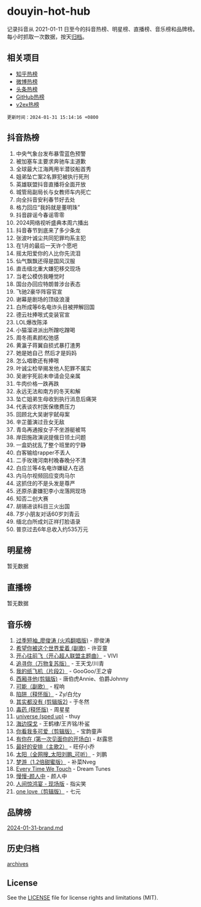 # douyin-hot-hub

记录抖音从 2021-01-11 日至今的抖音热榜、明星榜、直播榜、音乐榜和品牌榜。每小时抓取一次数据，按天[归档](archives)。

## 相关项目

- [知乎热榜](https://github.com/lonnyzhang423/zhihu-hot-hub)
- [微博热榜](https://github.com/lonnyzhang423/weibo-hot-hub)
- [头条热榜](https://github.com/lonnyzhang423/toutiao-hot-hub)
- [GitHub热榜](https://github.com/lonnyzhang423/github-hot-hub)
- [v2ex热榜](https://github.com/lonnyzhang423/v2ex-hot-hub)


`更新时间：2024-01-31 15:14:16 +0800`

## 抖音热榜

1. 中央气象台发布暴雪蓝色预警
1. 被加塞车主要求奔驰车主道歉
1. 全球最大江海两用半潜驳船首秀
1. 姐弟坠亡案2名罪犯被执行死刑
1. 英雄联盟抖音直播将全面开放
1. 城管局副局长与女教师车内死亡
1. 向全抖音安利春节好去处
1. 格力回应“我妈就是董明珠”
1. 抖音辟谣今春谣零零
1. 2024网络视听盛典本周六播出
1. 抖音春节到底来了多少条龙
1. 张波叶诚尘共同犯罪均系主犯
1. 在1月的最后一天许个愿吧
1. 摇太阳爱你的人比你先流泪
1. 仙气飘飘还得是国风汉服
1. 直击缅北重大嫌犯移交现场
1. 当老公模仿我睡觉时
1. 国台办回应特朗普涉台表态
1. 飞驰2豪华阵容官宣
1. 谢幕是剧场的顶级浪漫
1. 白所成等6名电诈头目被押解回国
1. 德云社捧哏式变装官宣
1. LOL爆改陈泽
1. 小猫溜进派出所蹭吃蹭喝
1. 周冬雨素颜松弛感
1. 黄瀛子蒋翼自损式暴打渣男
1. 她是她自己 然后才是妈妈
1. 怎么唱歌还有捧哏
1. 叶诚尘检举揭发他人犯罪不属实
1. 吴谢宇死前未申请会见亲属
1. 牛肉价格一跌再跌
1. 永远无法和南方的冬天和解
1. 坠亡姐弟生母收到执行消息后痛哭
1. 代表谈农村医保缴费压力
1. 回顾北大吴谢宇弑母案
1. 辛芷蕾演过丑女无敌
1. 青岛再通报女子不坐游艇被骂
1. 岸田施政演说提俄日领土问题
1. 一盒奶扰乱了整个班里的宁静
1. 白客输给rapper不丢人
1. 二手玫瑰河南村晚春晚分不清
1. 白应兰等4名电诈嫌疑人在逃
1. 内马尔视频回应变肉马尔
1. 这抓住的不是头发是尊严
1. 还原杀妻嫌犯李小龙落网现场
1. 知否二创大赛
1. 胡锡进谈科目三火出国
1. 7岁小朋友对话60岁刘青云
1. 缅北白所成刘正祥打脸语录
1. 普京过去6年总收入约535万元

## 明星榜

暂无数据

## 直播榜

暂无数据

## 音乐榜

1. [过季短袖_廖俊涛 (火鸡翻唱版)](https://sf86-cdn-tos.douyinstatic.com/obj/tos-cn-ve-2774/ogQVJl0tRBKxQgZji7YClFEBrVDeHpPTWfCZbQ) - 廖俊涛
1. [希望你被这个世界爱着 (副歌)](https://sf6-cdn-tos.douyinstatic.com/obj/tos-cn-ve-2774/oUHCmWQfZlE3QQBKBeD8rCFLpJzPgCpImhsxMt) - 许亚童
1. [开心往前飞（开心超人联盟主题曲）](https://sf5-hl-cdn-tos.douyinstatic.com/obj/tos-cn-ve-2774/9d8fb7c82cf1421fb93a9fe925275e0a) - VIVI
1. [追寻你（万物复苏版）](https://sf3-cdn-tos.douyinstatic.com/obj/tos-cn-ve-2774/oYeAZJsbjIDit9APmBg8u6uDUQnHmoCf3gbo74) - 王天戈/川青
1. [我的纸飞机（片段2）](https://sf6-cdn-tos.douyinstatic.com/obj/tos-cn-ve-2774/oM2ZrKcg2CD5AeRB2gkeXOFB1IxAGJdZPazYHf) - GooGoo/王之睿
1. [西厢寻他(剪辑版)](https://sf86-cdn-tos.douyinstatic.com/obj/tos-cn-ve-2774/oUsAVfAQKlRNxEv5qxvIB8o5qmIWUcXbzJKJhw) - 唐伯虎Annie、伯爵Johnny
1. [可能（副歌）](https://sf86-cdn-tos.douyinstatic.com/obj/tos-cn-ve-2774/cde1731888894259b333569393c2fb51) - 程响
1. [陷阱（释怀版）](https://sf86-cdn-tos.douyinstatic.com/obj/tos-cn-ve-2774/oE8C21LeZrzKLDFfQYgMzx4GAIHageG5IzayY7) - Zy/白允y
1. [其实都没有 (剪辑版2)](https://sf86-cdn-tos.douyinstatic.com/obj/tos-cn-ve-2774/oEBNQenHZtBhxYjGgUDQk0BCHTigQafgFlbQ7k) - 于冬然
1. [毒药 (释怀版)](https://sf86-cdn-tos.douyinstatic.com/obj/tos-cn-ve-2774/oYILMEAzspdZBIzy4frJNB8ZHPHWAhiwowd4Ad) - 周星星
1. [universe (sped up)](https://sf86-cdn-tos.douyinstatic.com/obj/tos-cn-ve-2774/oIQnurQLDCsdYeegkM4CKuVb23MZBXtX6QB8bv) - thuy
1. [海边探戈](https://sf86-cdn-tos.douyinstatic.com/obj/tos-cn-ve-2774/os9gE0VQCGqt6VQkZDyBBYvfSDY0QFe3vVmubn) - 王鹤棣/王齐铭/朴鲨
1. [你看我多可爱（剪辑版）](https://sf86-cdn-tos.douyinstatic.com/obj/tos-cn-ve-2774/018d241ee66a4a189b2fa9ea2fe3363d) - 宝韵童声
1. [有你在 (第一次见面你的开场白)](https://sf86-cdn-tos.douyinstatic.com/obj/tos-cn-ve-2774/oAthrQ3ClJBfI57uBoFEgNDYtNCZ0TSYQQfxQ0) - 赵露思
1. [最好的安排（主歌2）](https://sf86-cdn-tos.douyinstatic.com/obj/tos-cn-ve-2774/oMMZX1DuHpMwgoDztBmZswgQnbCeeANZxBHkFY) - 旺仔小乔
1. [太阳（全网搜_太阳刘鹏_可听）](https://sf86-cdn-tos.douyinstatic.com/obj/tos-cn-ve-2774/ogWbyIQnlBFImVbeDocRdCIYtBHlbJXgfZMvgz) - 刘鹏
1. [梦游（1.2倍甜蜜版）](https://sf86-cdn-tos.douyinstatic.com/obj/tos-cn-ve-2774/o4gyAUm8hwufoEABmwVIiQtHsFuGzAEEWtNMzo) - 补菜Nveg
1. [Every Time We Touch](https://sf86-cdn-tos.douyinstatic.com/obj/tos-cn-ve-2774/ogN6lUKQeBBfEVhIOMikG1CcJjugxk1tztZyhP) - Dream Tunes
1. [慢慢-颜人中](https://sf6-cdn-tos.douyinstatic.com/obj/tos-cn-ve-2774/ocjHNfBXdBxQNC8ZGAeoLMFTUgtBg8bkExunDC) - 颜人中
1. [人间惊鸿宴 - 现场版](https://sf86-cdn-tos.douyinstatic.com/obj/tos-cn-ve-2774/osF4mrPePAf2Yv8Wfr5fATCHZwL5h1QiGQAKwz) - 指尖笑
1. [one love（剪辑版）](https://sf3-cdn-tos.douyinstatic.com/obj/tos-cn-ve-2774/o4utbbKzHedACBQ0bkG7ZBgUvDQzbBDnYd1f1k) - 七元

## 品牌榜

[2024-01-31-brand.md](archives/2024-01-31-brand.md)

## 历史归档

[archives](archives)

## License

See the [LICENSE](LICENSE) file for license rights and limitations (MIT).
